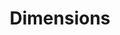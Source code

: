---
layout: default
bigquery: https://console.cloud.google.com/bigquery?p=covid-19-dimensions-ai&page=table&d=data&t=publications
contributors: Digital Science, https://www.digital-science.com/
cost: Free for personal, non-commercial use.
description: Dimensions contains more than 100 million publications, ranging from
  articles published in scholarly journals, books and book chapters, to preprints
  and conference proceedings. All publications are contextualized with linked data
  sets, funding, publications, patents, clinical trials, and policy documents. You
  can also view associated categories, funders, institutions, and researcher profiles.
documentation: https://docs.dimensions.ai/bigquery/index.html
last_edit: 04/07/2022, 10:28:28
location: https://www.dimensions.ai/products/free/
maintained_by: Digital Science, https://www.digital-science.com/
schema_fields:
- resulting_publication_doi
- date
- filing_date
- editors
- name
- repository_url
- interventions
- issue
- expiration_date
- created_date
- status
- active_years
- category_hrcs_rac
- family_count
- expiration_year
- category_icrp_ct
- assignee_countries
- investigators
- original_assignee
- researcher_ids
- priority_year
- eisbn
- concepts
- date_imported_gbq
- associated_publication_doi
- publication_date
- cpc
- funder_orgs
- funder_org_acronyms
- repository_name
- acronyms
- funding_jpy
- end_date
- funding_usd
- category_icrp_cso
- funding_chf
- linkout
- funding_cad
- type
- conference
- start_year
- license
- clinical_trial_ids
- authors
- research_orgs
- funder_org_cities
- aliases
- mesh_terms
- family_id
- original_assignee_countries
- supporting_grant_ids
- funding_eur
- date_modified
- assignee_orgs
- category_uoa
- journal_lists
- research_org_state_codes
- journal
- external_ids
- subtitles
- funder_org_state_codes
- granted_date
- funder_org_countries
- start_date
- embargo_date
- mesh_headings
- category_for
- links
- publication_ids
- pmcid
- current_assignee
- patent_ids
- end_year
- brief_title
- date_inserted
- registry
- acronym
- parent_id
- research_org_state_names
- associated_publication_pmid
- publisher
- funding_aud
- original_abstract
- established
- relationships
- arxiv_id
- wikipedia_url
- funding_cny
- title
- associated_publication_arxiv_id
- reference_ids
- proceedings_title
- email_address
- metrics
- open_access_categories_v2
- jurisdiction
- funding_currency
- legal_status
- phase
- pages
- category_bra
- application_number
- altmetrics
- legal_events
- resulting_publication_ids
- research_org_country_names
- kind
- category_hra
- book_title
- research_org_city_names
- research_org_cities
- funder_countries
- family_members_ids
- citations_count
- categories
- funding_nzd
- address
- funding_amount
- organisation_details
- category_rcdc
- acknowledgements
- filing_year
- abstract
- source_id
- description
- funding_details
- isbn
- priority_date
- book_series_title
- conditions
- volume
- types
- current_assignee_orgs
- category_sdg
- associated_grant_ids
- labels
- language
- foa_number
- date_print
- granted_year
- gender
- funder_org
- current_assignee_countries
- ipcr
- date_online
- citation_string
- grant_number
- year
- date_normal
- inventor_names
- original_assignee_orgs
- repository_id
- original_title
- cited_by_ids
- pmid
- publication_year
- category_hrcs_hc
- funding_gbp
- open_access_categories
- associated_publication_id
- citations
- research_org_countries
- id
- doi
- filing_status
shortname: dimensions
tags:
- scholarly literature
- patents
- funding
- clinical trials
- academic profiles
terms_of_use: 'Use of both the Dimensions COVID-19 dataset and full Dimensions dataset
  are subject to the Dimensions Terms of use: https://www.dimensions.ai/policies-terms-legal '
title: Dimensions
uuid: dcff88bd-fe6b-4fdb-8159-809bf9d7bc1c
---